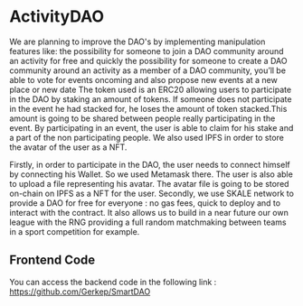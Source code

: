 # ActivityDAO
We are planning to improve the DAO's by implementing manipulation features like:
the possibility for someone to join a DAO community around an activity for free and quickly
the possibility for someone to create a DAO community around an activity
as a member of a DAO community, you’ll be able to vote for events oncoming and also propose new events at a new place or new date
The token used is an ERC20 allowing users to participate in the DAO by staking an amount of tokens. If someone does not participate in the event he had stacked for, he loses the amount of token stacked.This amount is going to be shared between people really participating in the event.  By participating in an event, the user is able to claim for his stake and a part of the non participating people. We also used IPFS in order to store the avatar of the user as a NFT.



Firstly, in order to participate in the DAO, the user needs to connect himself by connecting his Wallet. So we used Metamask there. The user is also able to upload a file representing his avatar. The avatar file is going to be stored on-chain on IPFS as a NFT for the user. 
Secondly, we use SKALE network to provide a DAO for free for everyone : no gas fees, quick to deploy and to interact with the contract. It also allows us to build in a near future our own league with the RNG providing a full random matchmaking between teams in a sport competition for example. 

## Frontend Code
You can access the backend code in the following link : https://github.com/Gerkep/SmartDAO
